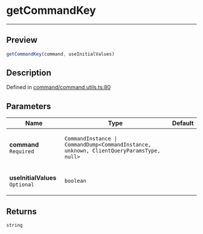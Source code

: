 

# getCommandKey

<div class="api-docs__separator" data-reactroot="">

---

</div><div class="api-docs__section">

## Preview

</div><div class="api-docs__preview fn">

```ts
getCommandKey(command, useInitialValues)
```

</div><div class="api-docs__section">

## Description

</div><div class="api-docs__description"><span class="api-docs__do-not-parse">



</span></div><p class="api-docs__definition">

Defined in [command/command.utils.ts:80](https://github.com/BetterTyped/hyper-fetch/blob/d6c03b85/packages/core/src/command/command.utils.ts#L80)

</p><div class="api-docs__section">

## Parameters

</div><div class="api-docs__parameters"><table><thead><tr><th>Name</th><th>Type</th><th>Default</th></tr></thead><tbody><tr param-data="command"><td class="api-docs__param-name required">

**command** `Required`

</td><td class="api-docs__param-type">

`CommandInstance | CommandDump<CommandInstance, unknown, ClientQueryParamsType, null>`

</td><td class="api-docs__param-default">



</td></tr><tr param-data="useInitialValues"><td class="api-docs__param-name optional">

**useInitialValues** `Optional`

</td><td class="api-docs__param-type">

`boolean`

</td><td class="api-docs__param-default">



</td></tr></tbody></table></div><div class="api-docs__section">

## Returns

</div><div class="api-docs__returns">

```ts
string
```

</div>